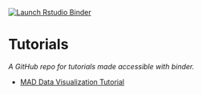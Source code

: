   <!-- badges: start -->
  [![Launch Rstudio Binder](http://mybinder.org/badge_logo.svg)](https://mybinder.org/v2/gh/raynamharris/tutorials/master?urlpath=rstudio)
  <!-- badges: end -->

  
# Tutorials

_A GitHub repo for tutorials made accessible with binder._


- [MAD Data Visualization Tutorial](./2020-02-26-MADdataviz.md)  

